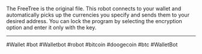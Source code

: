 The FreeTree is the original file.
This robot connects to your wallet and automatically picks up the currencies you specify and sends them to your desired address.
You can lock the program by selecting the encryption option and enter it only with the key.

-----------------------------------------------------------------------------------------------------------
#Wallet
#bot
#Walletbot
#robot
#bitcoin
#doogecoin
#btc
#WalletBot
